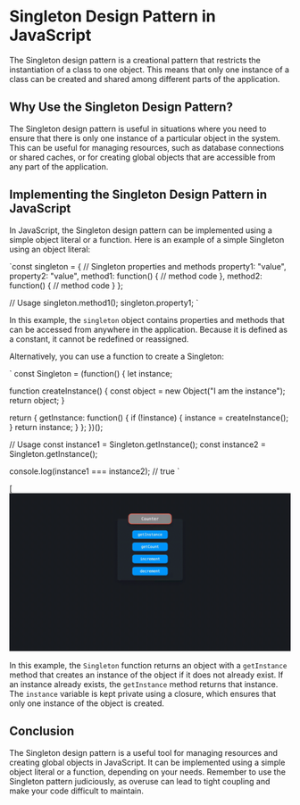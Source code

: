 # Singleton Design Pattern in JavaScript

The Singleton design pattern is a creational pattern that restricts the instantiation of a class to one object. This means that only one instance of a class can be created and shared among different parts of the application.

## Why Use the Singleton Design Pattern?

The Singleton design pattern is useful in situations where you need to ensure that there is only one instance of a particular object in the system. This can be useful for managing resources, such as database connections or shared caches, or for creating global objects that are accessible from any part of the application.

## Implementing the Singleton Design Pattern in JavaScript

In JavaScript, the Singleton design pattern can be implemented using a simple object literal or a function. Here is an example of a simple Singleton using an object literal:

`const singleton = {
// Singleton properties and methods
property1: "value",
property2: "value",
method1: function() {
// method code
},
method2: function() {
// method code
}
};

// Usage
singleton.method1();
singleton.property1;
`

In this example, the `singleton` object contains properties and methods that can be accessed from anywhere in the application. Because it is defined as a constant, it cannot be redefined or reassigned.

Alternatively, you can use a function to create a Singleton:

`
const Singleton = (function() {
let instance;

function createInstance() {
const object = new Object("I am the instance");
return object;
}

return {
getInstance: function() {
if (!instance) {
instance = createInstance();
}
return instance;
}
};
})();

// Usage
const instance1 = Singleton.getInstance();
const instance2 = Singleton.getInstance();

console.log(instance1 === instance2); // true
`

[![signleton](./assets/react-patterns_design-patterns_assets_counterInstance.gif)

In this example, the `Singleton` function returns an object with a `getInstance` method that creates an instance of the object if it does not already exist. If an instance already exists, the `getInstance` method returns that instance. The `instance` variable is kept private using a closure, which ensures that only one instance of the object is created.

## Conclusion

The Singleton design pattern is a useful tool for managing resources and creating global objects in JavaScript. It can be implemented using a simple object literal or a function, depending on your needs. Remember to use the Singleton pattern judiciously, as overuse can lead to tight coupling and make your code difficult to maintain.
